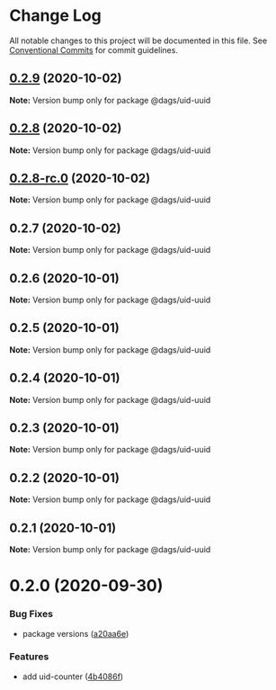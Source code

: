 # Change Log

All notable changes to this project will be documented in this file.
See [Conventional Commits](https://conventionalcommits.org) for commit guidelines.

## [0.2.9](https://github.com/AlexanderLapygin/dags/compare/@dags/uid-uuid@0.2.8...@dags/uid-uuid@0.2.9) (2020-10-02)

**Note:** Version bump only for package @dags/uid-uuid





## [0.2.8](https://github.com/AlexanderLapygin/dags/compare/@dags/uid-uuid@0.2.8-rc.0...@dags/uid-uuid@0.2.8) (2020-10-02)

**Note:** Version bump only for package @dags/uid-uuid





## [0.2.8-rc.0](https://github.com/AlexanderLapygin/dags/compare/@dags/uid-uuid@0.2.7...@dags/uid-uuid@0.2.8-rc.0) (2020-10-02)

**Note:** Version bump only for package @dags/uid-uuid






## 0.2.7 (2020-10-02)

**Note:** Version bump only for package @dags/uid-uuid





## 0.2.6 (2020-10-01)

**Note:** Version bump only for package @dags/uid-uuid





## 0.2.5 (2020-10-01)

**Note:** Version bump only for package @dags/uid-uuid





## 0.2.4 (2020-10-01)

**Note:** Version bump only for package @dags/uid-uuid





## 0.2.3 (2020-10-01)

**Note:** Version bump only for package @dags/uid-uuid





## 0.2.2 (2020-10-01)

**Note:** Version bump only for package @dags/uid-uuid





## 0.2.1 (2020-10-01)

**Note:** Version bump only for package @dags/uid-uuid





# 0.2.0 (2020-09-30)


### Bug Fixes

* package versions ([a20aa6e](https://github.com/AlexanderLapygin/dags/commit/a20aa6e797b3bc970ca201819bad22e5211fbabf))


### Features

* add uid-counter ([4b4086f](https://github.com/AlexanderLapygin/dags/commit/4b4086fc431bd0382ef87e240b18d977a587fd37))
